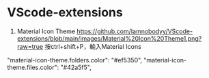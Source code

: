 # VScode-extensions
1. Material Icon Theme
https://github.com/Iamnobodyy/VScode-extensions/blob/main/images/Material%20Icon%20Theme1.png?raw=true
   按ctrl+shift+P，輸入Material Icons

"material-icon-theme.folders.color": "#ef5350",
"material-icon-theme.files.color": "#42a5f5",
